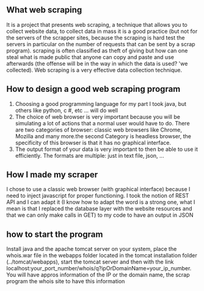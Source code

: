 ## What web scraping
It is a project that presents web scraping, a technique that allows you to collect website data, to collect data in mass it is a good practice (but not for the servers of the scrapper sites, because the scraping is hard test the servers in particular on the number of requests that can be sent by a scrap program). scraping is often classified as theft of giving but how can one steal what is made public that anyone can copy and paste and use afterwards (the offense will be in the way in which the data is used? 'we collected). Web scraping is a very effective data collection technique.

## How to design a good web scraping program
1. Choosing a good programming language for my part I took java, but others like python, c #, etc ... will do well  
2. The choice of web browser is very important because you will be simulating a lot of actions that a normal user would have to do. There are two categories of browser: classic web browsers like Chrome, Mozilla and many more.the second  Category is headless browser, the specificity of this browser is that it has no graphical interface.
3. The output format of your data is very important to then be able to use it efficiently. The formats are multiple: just in text file, json, ... 

## How I made my scraper
I chose to use a classic web browser (with graphical interface) because I need to inject javascript for proper functioning. I took the notion of REST API and I can adapt it (I know how to adapt the word is a strong one, what I mean is that I replaced the database layer with the website resources and that we can only make calls in GET) to my code to have an output in JSON

## how to start the program
Install java and the apache tomcat server on your system, place the whois.war file in the webapps folder located in the tomcat installation folder (../tomcat/webapps), start the tomcat server and then with the link
localhost:your_port_number/whois/q?ipOrDomainName=your_ip_number.
You will have appros information of the IP or the domain name, the scrap program the whois site to have this information